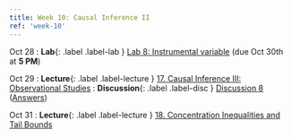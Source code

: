 ```yaml
---
title: Week 10: Causal Inference II
ref: 'week-10'
---
```

Oct 28
: **Lab**{: .label .label-lab } [Lab 8: Instrumental variable](https://data102.datahub.berkeley.edu/hub/user-redirect/git-pull?repo=https%3A%2F%2Fgithub.com%2Fds-102%2Ffa24-materials&urlpath=lab%2Ftree%2Ffa24-materials%2Flab%2Flab08%2Flab08.ipynb&branch=main) (due Oct 30th at **5 PM**)

Oct 29
: **Lecture**{: .label .label-lecture } [17. Causal Inference III: Observational Studies](lecture/lec17)
: **Discussion**{: .label .label-disc } [Discussion 8](https://drive.google.com/file/d/1EhUOyDejlf26y5p7hJU1fwhrM-eG2psY/view?usp=sharing) ([Answers](https://drive.google.com/file/d/1dJQDk8KjSRLpyPJulhh50TXIfz644XSp/view?usp=sharing))

Oct 31
: **Lecture**{: .label .label-lecture } [18. Concentration Inequalities and Tail Bounds](lecture/lec18)
